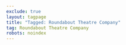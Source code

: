 ```yaml
---
exclude: true
layout: tagpage
title: "Tagged: Roundabout Theatre Company"
tag: Roundabout Theatre Company
robots: noindex
---
```

